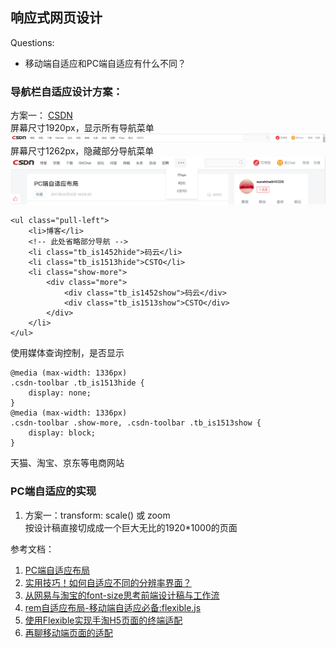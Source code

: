 ## 响应式网页设计

Questions:  
* 移动端自适应和PC端自适应有什么不同？


### 导航栏自适应设计方案：
方案一： [CSDN](http://blog.csdn.net/sunshine940326/article/details/55194861)  
屏幕尺寸1920px，显示所有导航菜单
![屏幕尺寸1920px](./images/csdn_nav_large.png)
屏幕尺寸1262px，隐藏部分导航菜单
![屏幕尺寸1262px](./images/csdn_nav_small.png)
```
<ul class="pull-left">
    <li>博客</li>
    <!-- 此处省略部分导航 -->
    <li class="tb_is1452hide">码云</li>
    <li class="tb_is1513hide">CSTO</li>
    <li class="show-more">
        <div class="more">
            <div class="tb_is1452show">码云</div>
            <div class="tb_is1513show">CSTO</div>
        </div>
    </li>
</ul>
```
使用媒体查询控制，是否显示
```
@media (max-width: 1336px)
.csdn-toolbar .tb_is1513hide {
    display: none;
}
@media (max-width: 1336px)
.csdn-toolbar .show-more, .csdn-toolbar .tb_is1513show {
    display: block;
}
```

天猫、淘宝、京东等电商网站

### PC端自适应的实现
1. 方案一：transform: scale() 或 zoom  
按设计稿直接切成成一个巨大无比的1920*1000的页面


参考文档：
1. [PC端自适应布局](http://blog.csdn.net/sunshine940326/article/details/55194861)
2. [实用技巧！如何自适应不同的分辨率界面？](http://www.uisdc.com/adaptive-resolution-interface-how#)
3. [从网易与淘宝的font-size思考前端设计稿与工作流](http://www.cnblogs.com/lyzg/p/4877277.html)
4. [rem自适应布局-移动端自适应必备:flexible.js](http://caibaojian.com/flexible-js.html)
5. [使用Flexible实现手淘H5页面的终端适配](https://www.w3cplus.com/mobile/lib-flexible-for-html5-layout.html)
6. [再聊移动端页面的适配](https://www.w3cplus.com/css/vw-for-layout.html)